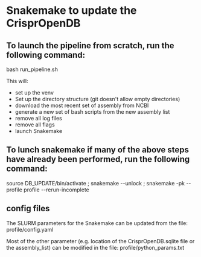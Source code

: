 # Snakemake to update the CrisprOpenDB

## To launch the pipeline from scratch, run the following command:
bash run_pipeline.sh

This will:
- set up the venv
-  Set up the directory structure (git doesn't allow empty directories)
- download the most recent set of assembly from NCBI
- generate a new set of bash scripts from the new assembly list
- remove all log files
- remove all flags
- launch Snakemake

## To lunch snakemake if many of the above steps have already been performed, run the following command:
source DB_UPDATE/bin/activate ; snakemake --unlock ; snakemake -pk --profile profile --rerun-incomplete

## config files
The SLURM parameters for the Snakemake can be updated from the file:
profile/config.yaml

Most of the other parameter (e.g. location of the CrisprOpenDB.sqlite file or the assembly_list) can be modified in the file:
profile/python_params.txt
